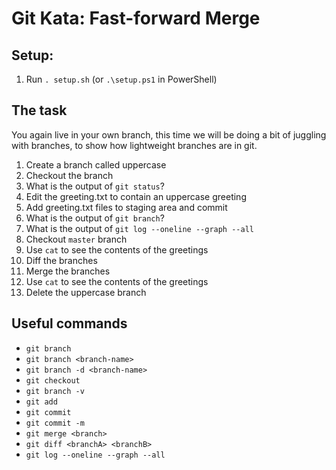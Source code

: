 # Git Kata: Fast-forward Merge
## Setup:

1. Run `. setup.sh` (or `.\setup.ps1` in PowerShell)

## The task

You again live in your own branch, this time we will be doing a bit of juggling with branches, to show how lightweight branches are in git.

1. Create a branch called uppercase
2. Checkout the branch
3. What is the output of `git status`?
4. Edit the greeting.txt to contain an uppercase greeting
5. Add greeting.txt files to staging area and commit
6. What is the output of `git branch`?
7. What is the output of `git log --oneline --graph --all`
8. Checkout `master` branch
9. Use `cat` to see the contents of the greetings
10. Diff the branches
11. Merge the branches
12. Use `cat` to see the contents of the greetings
13. Delete the uppercase branch

## Useful commands
- `git branch`
- `git branch <branch-name>`
- `git branch -d <branch-name>`
- `git checkout`
- `git branch -v`
- `git add`
- `git commit`
- `git commit -m`
- `git merge <branch>`
- `git diff <branchA> <branchB>`
- `git log --oneline --graph --all`

